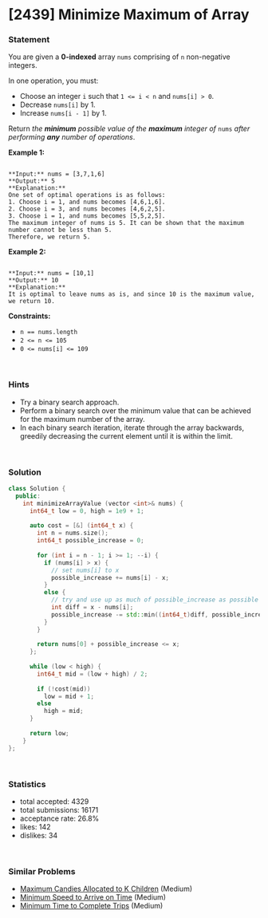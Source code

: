 # [2439] Minimize Maximum of Array



### Statement

You are given a **0-indexed** array `nums` comprising of `n` non-negative integers.

In one operation, you must:

* Choose an integer `i` such that `1 <= i < n` and `nums[i] > 0`.
* Decrease `nums[i]` by 1.
* Increase `nums[i - 1]` by 1.



Return *the **minimum** possible value of the **maximum** integer of* `nums` *after performing **any** number of operations*.


**Example 1:**

```

**Input:** nums = [3,7,1,6]
**Output:** 5
**Explanation:**
One set of optimal operations is as follows:
1. Choose i = 1, and nums becomes [4,6,1,6].
2. Choose i = 3, and nums becomes [4,6,2,5].
3. Choose i = 1, and nums becomes [5,5,2,5].
The maximum integer of nums is 5. It can be shown that the maximum number cannot be less than 5.
Therefore, we return 5.

```

**Example 2:**

```

**Input:** nums = [10,1]
**Output:** 10
**Explanation:**
It is optimal to leave nums as is, and since 10 is the maximum value, we return 10.

```

**Constraints:**
* `n == nums.length`
* `2 <= n <= 105`
* `0 <= nums[i] <= 109`


<br>

### Hints

- Try a binary search approach.
- Perform a binary search over the minimum value that can be achieved for the maximum number of the array.
- In each binary search iteration, iterate through the array backwards, greedily decreasing the current element until it is within the limit.

<br>

### Solution

```cpp
class Solution {
  public:
    int minimizeArrayValue (vector <int>& nums) {
      int64_t low = 0, high = 1e9 + 1;
      
      auto cost = [&] (int64_t x) {
        int n = nums.size();
        int64_t possible_increase = 0;
        
        for (int i = n - 1; i >= 1; --i) {
          if (nums[i] > x) {
            // set nums[i] to x
            possible_increase += nums[i] - x;
          }
          else {
            // try and use up as much of possible_increase as possible
            int diff = x - nums[i];
            possible_increase -= std::min((int64_t)diff, possible_increase);
          }
        }
        
        return nums[0] + possible_increase <= x;
      };
      
      while (low < high) {
        int64_t mid = (low + high) / 2;
        
        if (!cost(mid))
          low = mid + 1;
        else
          high = mid;
      }
      
      return low;
    }
};
```

<br>

### Statistics

- total accepted: 4329
- total submissions: 16171
- acceptance rate: 26.8%
- likes: 142
- dislikes: 34

<br>

### Similar Problems

- [Maximum Candies Allocated to K Children](https://leetcode.com/problems/maximum-candies-allocated-to-k-children) (Medium)
- [Minimum Speed to Arrive on Time](https://leetcode.com/problems/minimum-speed-to-arrive-on-time) (Medium)
- [Minimum Time to Complete Trips](https://leetcode.com/problems/minimum-time-to-complete-trips) (Medium)
